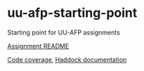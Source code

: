 # uu-afp-starting-point

Starting point for UU-AFP assignments

[Assignment README](./assign4-cad0p/README.md)

[Code coverage](https://cad0p.github.io/uu-afp-2021-assign4/coverage/hpc_index_fun.html),
 [Haddock documentation](https://cad0p.github.io/uu-afp-2021-assign4/haddock/doc-index.html)
